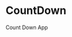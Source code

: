 # CountDown
 Count Down App
   
       
                                 
                       
          
     
   
